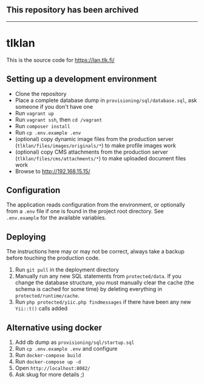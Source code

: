 ## This repository has been archived

---

# tlklan

This is the source code for https://lan.tlk.fi/

## Setting up a development environment

* Clone the repository
* Place a complete database dump in `provisioning/sql/database.sql`, ask someone if you don't have one
* Run `vagrant up`
* Run `vagrant ssh`, then `cd /vagrant`
* Run `composer install`
* Run `cp .env.example .env`
* (optional) copy dynamic image files from the production server (`tlklan/files/images/originals/*`) to make profile images work
* (optional) copy CMS attachments from the production server (`tlklan/files/cms/attachments/*`) to make uploaded document files work
* Browse to http://192.168.15.15/

## Configuration

The application reads configuration from the environment, or optionally from a `.env` file if one is found in the 
project root directory. See `.env.example` for the available variables.

## Deploying

The instructions here may or may not be correct, always take a backup before touching the production code.

1. Run `git pull` in the deployment directory
2. Manually run any new SQL statements from `protected/data`. If you change the database structure, you must 
manually clear the cache (the schema is cached for some time) by deleting everything in `protected/runtime/cache`.
3. Run `php protected/yiic.php findmessages` if there have been any new `Yii::t()` calls added


## Alternative using docker

1. Add db dump as `provisioning/sql/startup.sql`
2. Run `cp .env.example .env` and configure
3. Run `docker-compose build`
4. Run `docker-compose up -d`
5. Open `http://localhost:8082/`
6. Ask skug for more details ;)
